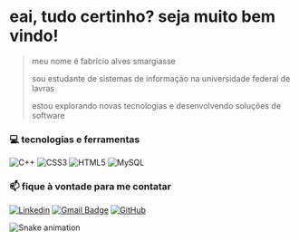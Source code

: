 # eai, tudo certinho? seja muito bem vindo! 
>meu nome é fabrício alves smargiasse
>
>sou estudante de sistemas de informação na universidade federal de lavras 
>
>estou explorando novas tecnologias e desenvolvendo soluções de software

### 💻 tecnologias e ferramentas 

![C++](https://img.shields.io/badge/-C++-333333?style=flat&logo=C%2B%2B&logoColor=00599C)
![CSS3](https://img.shields.io/badge/-CSS-333333?style=flat&logo=CSS3&logoColor=1572B6)
![HTML5](https://img.shields.io/badge/-HTML5-333333?style=flat&logo=HTML5)
![MySQL](https://img.shields.io/badge/-MySQL-333333?style=flat&logo=mysql)

### 📫 fique à vontade para me contatar

[![Linkedin](https://img.shields.io/badge/LinkedIn-blue?style=flat-square&logo=Linkedin&logoColor=white&link=LINK-DO-SEU-LINKEDIN)](https://www.linkedin.com/in/fabricio-alves-smargiasse/)
[![Gmail Badge](https://img.shields.io/badge/email-006bed?style=flat-square&logo=Gmail&logoColor=white&link=mailto:SEU-EMAIL)](mailto:zsmarg@hotmail.com)
[![GitHub](https://img.shields.io/github/followers/fabricio-smarg?label=follow&style=social)](https://github.com/fabricio-smarg)

<!--
### ⭐ minha conta GitHub

![GitHub Stats](https://github-readme-stats.vercel.app/api?username=fabricio-smarg&show_icons=true)
-->

![Snake animation](https://github.com/fabricio-smarg/fabricio-smarg/blob/output/github-contribution-grid-snake.svg)
